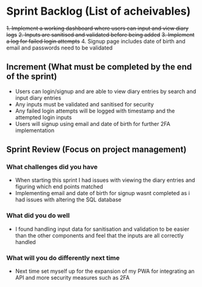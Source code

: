 # Sprint Backlog (List of acheivables)

~~1. Implement a working dashboard where users can input and view diary logs~~
~~2. Inputs are sanitised and validated before being added~~
~~3. Implement a log for failed login attempts~~ 4. Signup page includes date of birth and email and passwords need to be validated

## Increment (What must be completed by the end of the sprint)

- Users can login/signup and are able to view diary entries by search and input diary entries
- Any inputs must be validated and sanitised for security
- Any failed login attempts will be logged with timestamp and the attempted login inputs
- Users will signup using email and date of birth for further 2FA implementation

## Sprint Review (Focus on project management)

### What challenges did you have

- When starting this sprint I had issues with viewing the diary entries and figuring which end points matched
- Implementing email and date of birth for signup wasnt completed as i had issues with altering the SQL database

### What did you do well

- I found handling input data for sanitisation and validation to be easier than the other components and feel that the inputs are all correctly handled

### What will you do differently next time

- Next time set myself up for the expansion of my PWA for integrating an API and more security measures such as 2FA
